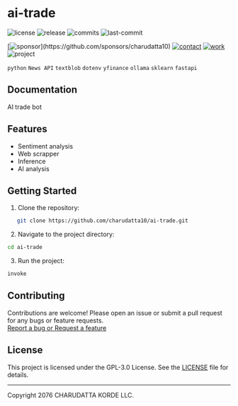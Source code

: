 # ai-trade

<!-- Badges: Project Status GitHub -->
![license](https://flat.badgen.net/static/license/GPL-3.0/blue)
![release](https://flat.badgen.net/github/release/charudatta10/ai-trade)
![commits](https://flat.badgen.net/github/commits/charudatta10/ai-trade)
![last-commit](https://flat.badgen.net/github/last-commit/charudatta10/ai-trade)

[![sponsor](https://flat.badgen.net//static/sponsor/%E2%9D%A4?)](https://github.com/sponsors/charudatta10)
[![contact](https://flat.badgen.net//static/contact/%E2%98%8E)](https://charudatta10.github.io/LinkNet/)
[![work](https://flat.badgen.net//static/portfolio/%F0%9F%96%BF)](https://charudatta10.github.io/myblog/)
![project](https://flat.badgen.net///static/project/ai-trade)

<!-- Badges: Tools used -->
`python` `News API` `textblob` `dotenv` `yfinance` `ollama` `sklearn` `fastapi` 

## Documentation

AI trade bot  

## Features

- Sentiment analysis 
- Web scrapper 
- Inference 
- AI analysis 


## Getting Started

1. Clone the repository:

```bash
   git clone https://github.com/charudatta10/ai-trade.git
```

2. Navigate to the project directory:

```bash
cd ai-trade
```

3. Run the project:

```bash
invoke
```

## Contributing

Contributions are welcome! Please open an issue or submit a pull request for any bugs or feature requests.  
[Report a bug or Request a feature](https://github.com/charudatta10/ai-trade/issues)

## License

This project is licensed under the GPL-3.0 License. See the [LICENSE](https://github.com/charudatta10/ai-trade/blob/main/LICENSE) file for details.

---

Copyright 2076 CHARUDATTA KORDE LLC.

<!-- Acknowledgment, References, Misc -->

